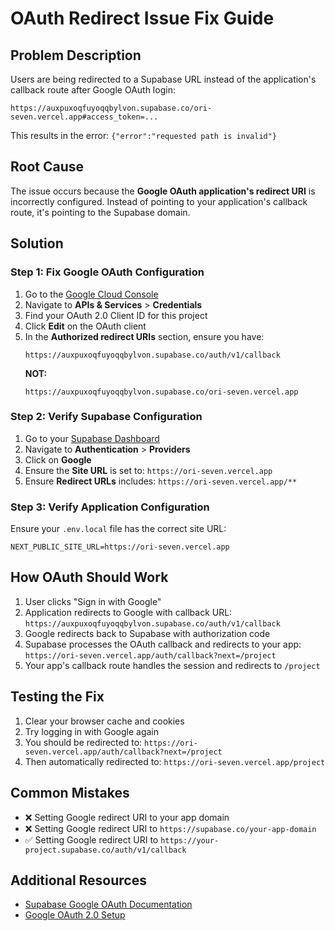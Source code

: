 # OAuth Redirect Issue Fix Guide

## Problem Description

Users are being redirected to a Supabase URL instead of the application's callback route after Google OAuth login:

```
https://auxpuxoqfuyoqqbylvon.supabase.co/ori-seven.vercel.app#access_token=...
```

This results in the error: `{"error":"requested path is invalid"}`

## Root Cause

The issue occurs because the **Google OAuth application's redirect URI** is incorrectly configured. Instead of pointing to your application's callback route, it's pointing to the Supabase domain.

## Solution

### Step 1: Fix Google OAuth Configuration

1. Go to the [Google Cloud Console](https://console.cloud.google.com/)
2. Navigate to **APIs & Services** > **Credentials**
3. Find your OAuth 2.0 Client ID for this project
4. Click **Edit** on the OAuth client
5. In the **Authorized redirect URIs** section, ensure you have:
   ```
   https://auxpuxoqfuyoqqbylvon.supabase.co/auth/v1/callback
   ```
   **NOT:**
   ```
   https://auxpuxoqfuyoqqbylvon.supabase.co/ori-seven.vercel.app
   ```

### Step 2: Verify Supabase Configuration

1. Go to your [Supabase Dashboard](https://supabase.com/dashboard)
2. Navigate to **Authentication** > **Providers**
3. Click on **Google**
4. Ensure the **Site URL** is set to: `https://ori-seven.vercel.app`
5. Ensure **Redirect URLs** includes: `https://ori-seven.vercel.app/**`

### Step 3: Verify Application Configuration

Ensure your `.env.local` file has the correct site URL:
```env
NEXT_PUBLIC_SITE_URL=https://ori-seven.vercel.app
```

## How OAuth Should Work

1. User clicks "Sign in with Google"
2. Application redirects to Google with callback URL: `https://auxpuxoqfuyoqqbylvon.supabase.co/auth/v1/callback`
3. Google redirects back to Supabase with authorization code
4. Supabase processes the OAuth callback and redirects to your app: `https://ori-seven.vercel.app/auth/callback?next=/project`
5. Your app's callback route handles the session and redirects to `/project`

## Testing the Fix

1. Clear your browser cache and cookies
2. Try logging in with Google again
3. You should be redirected to: `https://ori-seven.vercel.app/auth/callback?next=/project`
4. Then automatically redirected to: `https://ori-seven.vercel.app/project`

## Common Mistakes

- ❌ Setting Google redirect URI to your app domain
- ❌ Setting Google redirect URI to `https://supabase.co/your-app-domain`
- ✅ Setting Google redirect URI to `https://your-project.supabase.co/auth/v1/callback`

## Additional Resources

- [Supabase Google OAuth Documentation](https://supabase.com/docs/guides/auth/social-login/auth-google)
- [Google OAuth 2.0 Setup](https://developers.google.com/identity/protocols/oauth2)
